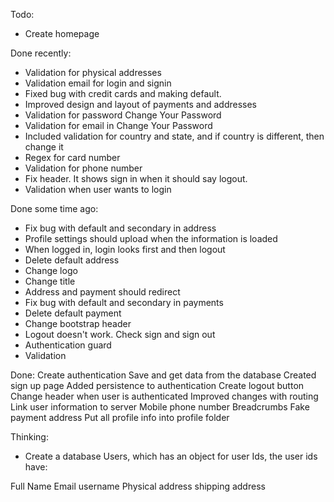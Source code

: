 Todo:
- Create homepage

Done recently:
- Validation for physical addresses
- Validation email for login and signin
- Fixed bug with credit cards and making default.
- Improved design and layout of payments and addresses
- Validation for password Change Your Password
- Validation for email in Change Your Password
- Included validation for country and state, and if country is different, then change it
- Regex for card number
- Validation for phone number
- Fix header. It shows sign in when it should say logout.
- Validation when user wants to login

Done some time ago:
- Fix bug with default and secondary in address
- Profile settings should upload when the information is loaded
- When logged in, login looks first and then logout
- Delete default address
- Change logo
- Change title
- Address and payment should redirect
- Fix bug with default and secondary in payments
- Delete default payment
- Change bootstrap header
- Logout doesn't work. Check sign and sign out
- Authentication guard
- Validation

Done:
Create authentication
Save and get data from the database
Created sign up page
Added persistence to authentication
Create logout button
Change header when user is authenticated
Improved changes with routing
Link user information to server
Mobile phone number
Breadcrumbs
Fake payment address
Put all profile info into profile folder




Thinking:
- Create a database Users, which has an object for user Ids, the user ids have:

Full Name
Email
username
Physical address
shipping address

